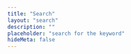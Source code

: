 ```yaml
---
title: "Search"
layout: "search"
description: ""
placeholder: "search for the keyword"
hideMeta: false
---
```

